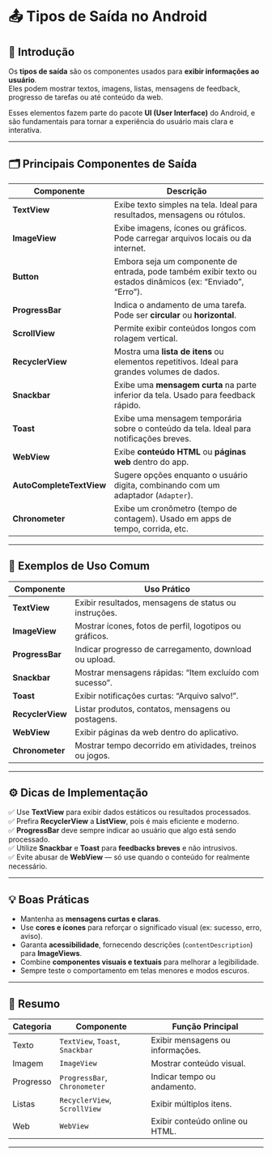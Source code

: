 # 📤 Tipos de Saída no Android

## 🧠 Introdução

Os **tipos de saída** são os componentes usados para **exibir informações ao usuário**.  
Eles podem mostrar textos, imagens, listas, mensagens de feedback, progresso de tarefas ou até conteúdo da web.

Esses elementos fazem parte do pacote **UI (User Interface)** do Android, e são fundamentais para tornar a experiência do usuário mais clara e interativa.

---

## 🗂️ Principais Componentes de Saída

| **Componente** | **Descrição** |
|----------------|----------------|
| **TextView** | Exibe texto simples na tela. Ideal para resultados, mensagens ou rótulos. |
| **ImageView** | Exibe imagens, ícones ou gráficos. Pode carregar arquivos locais ou da internet. |
| **Button** | Embora seja um componente de entrada, pode também exibir texto ou estados dinâmicos (ex: “Enviado”, “Erro”). |
| **ProgressBar** | Indica o andamento de uma tarefa. Pode ser **circular** ou **horizontal**. |
| **ScrollView** | Permite exibir conteúdos longos com rolagem vertical. |
| **RecyclerView** | Mostra uma **lista de itens** ou elementos repetitivos. Ideal para grandes volumes de dados. |
| **Snackbar** | Exibe uma **mensagem curta** na parte inferior da tela. Usado para feedback rápido. |
| **Toast** | Exibe uma mensagem temporária sobre o conteúdo da tela. Ideal para notificações breves. |
| **WebView** | Exibe **conteúdo HTML** ou **páginas web** dentro do app. |
| **AutoCompleteTextView** | Sugere opções enquanto o usuário digita, combinando com um adaptador (`Adapter`). |
| **Chronometer** | Exibe um cronômetro (tempo de contagem). Usado em apps de tempo, corrida, etc. |

---

## 💬 Exemplos de Uso Comum

| **Componente** | **Uso Prático** |
|----------------|-----------------|
| **TextView** | Exibir resultados, mensagens de status ou instruções. |
| **ImageView** | Mostrar ícones, fotos de perfil, logotipos ou gráficos. |
| **ProgressBar** | Indicar progresso de carregamento, download ou upload. |
| **Snackbar** | Mostrar mensagens rápidas: “Item excluído com sucesso”. |
| **Toast** | Exibir notificações curtas: “Arquivo salvo!”. |
| **RecyclerView** | Listar produtos, contatos, mensagens ou postagens. |
| **WebView** | Exibir páginas da web dentro do aplicativo. |
| **Chronometer** | Mostrar tempo decorrido em atividades, treinos ou jogos. |

---

## ⚙️ Dicas de Implementação

✅ Use **TextView** para exibir dados estáticos ou resultados processados.  
✅ Prefira **RecyclerView** a **ListView**, pois é mais eficiente e moderno.  
✅ **ProgressBar** deve sempre indicar ao usuário que algo está sendo processado.  
✅ Utilize **Snackbar** e **Toast** para **feedbacks breves** e não intrusivos.  
✅ Evite abusar de **WebView** — só use quando o conteúdo for realmente necessário.  

---

## 💡 Boas Práticas

- Mantenha as **mensagens curtas e claras**.  
- Use **cores e ícones** para reforçar o significado visual (ex: sucesso, erro, aviso).  
- Garanta **acessibilidade**, fornecendo descrições (`contentDescription`) para **ImageViews**.  
- Combine **componentes visuais e textuais** para melhorar a legibilidade.  
- Sempre teste o comportamento em telas menores e modos escuros.

---

## 🧠 Resumo

| **Categoria** | **Componente** | **Função Principal** |
|----------------|----------------|----------------------|
| Texto | `TextView`, `Toast`, `Snackbar` | Exibir mensagens ou informações. |
| Imagem | `ImageView` | Mostrar conteúdo visual. |
| Progresso | `ProgressBar`, `Chronometer` | Indicar tempo ou andamento. |
| Listas | `RecyclerView`, `ScrollView` | Exibir múltiplos itens. |
| Web | `WebView` | Exibir conteúdo online ou HTML. |

---

